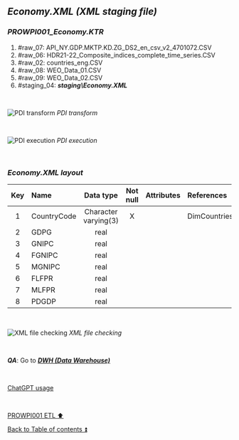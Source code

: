 ## **_Economy.XML (XML staging file)_**

### **_PROWPI001\_Economy.KTR_**
1. #raw_07: API_NY.GDP.MKTP.KD.ZG_DS2_en_csv_v2_4701072.CSV
2. #raw_06: HDR21-22_Composite_indices_complete_time_series.CSV
3. #raw_02: countries_eng.CSV
4. #raw_08: WEO_Data_01.CSV
5. #raw_09: WEO_Data_02.CSV
6. #staging_04: **_staging\Economy.XML_**

<p><br></p>

![PDI transform](https://i.imgur.com/GZ8ZExc.png)
_PDI transform_

<p><br></p>

![PDI execution](https://i.imgur.com/XXMKcs1.png)
_PDI execution_

<p><br></p>

### **_Economy.XML layout_**

| Key | Name      | Data type            | Not null | Attributes | References   | Description | Metadata |
| :-: | :-------- | :------------------: | :------: | :--------- | :----------- | :---------- | :------- |
| 1   | CountryCode | Character varying(3) | X        |            | DimCountries | PK, FK      | m001     |
| 2   | GDPG        | real                 |          |            |              |             | m010     |
| 3   | GNIPC       | real                 |          |            |              |             | m011     |
| 4   | FGNIPC      | real                 |          |            |              |             | m012     |
| 5   | MGNIPC      | real                 |          |            |              |             | m013     |
| 6   | FLFPR       | real                 |          |            |              |             | m014     |
| 7   | MLFPR       | real                 |          |            |              |             | m015     |
| 8   | PDGDP       | real                 |          |            |              |             | m016     |

<p><br></p>

![XML file checking](https://i.imgur.com/LJmQj4T.png)
_XML file checking_

<p><br></p>

**_QA_**: Go to **_[DWH (Data Warehouse)](dwh.md)_**    

<p><br></p> 

[ChatGPT usage](../CHATGPT_USAGE.md)  

<p><br></p>

[PROWPI001 ETL :arrow_up:](prowpi001_etl.md)  

[Back to Table of contents :arrow_double_up:](../README.md)